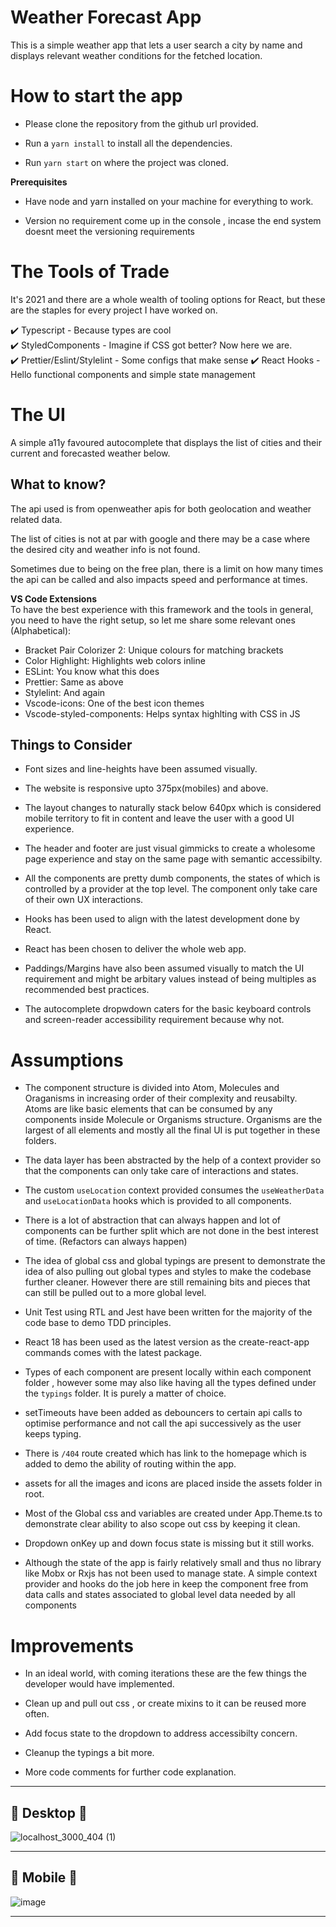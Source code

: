 # Weather Forecast App
This is a simple weather app that lets a user search a city by name and displays relevant weather conditions for the 
fetched location.

# How to start the app

- Please clone the repository from the github url provided.

- Run a `yarn install` to install all the dependencies.

- Run `yarn start` on where the project was cloned.




**Prerequisites**

- Have node and yarn installed on your machine for everything to work.

- Version no requirement come up in the console , incase the end system doesnt meet the versioning requirements



# The Tools of Trade

It's 2021 and there are a whole wealth of tooling options for React, but these are the staples for every project I have worked on.  
  
✔️ Typescript - Because types are cool  
✔️ StyledComponents - Imagine if CSS got better? Now here we are.  
✔️ Prettier/Eslint/Stylelint - Some configs that make sense 
✔️ React Hooks - Hello functional components and simple state management  



# The UI 

A simple a11y favoured autocomplete that displays the list of cities and their current and forecasted weather below.



## What to know?  
The api used is from openweather apis for both geolocation and weather related data.

The list of cities is not at par with google and there may be a case where the desired city and weather info is not found.

Sometimes due to being on the free plan, there is a limit on how many times the api can be called and also impacts speed and performance at times.


**VS Code Extensions**  
To have the best experience with this framework and the tools in general, you need to have the right setup, so let me share some relevant ones (Alphabetical):

- Bracket Pair Colorizer 2: Unique colours for matching brackets
- Color Highlight: Highlights web colors inline
- ESLint: You know what this does
- Prettier: Same as above
- Stylelint: And again
- Vscode-icons: One of the best icon themes
- Vscode-styled-components: Helps syntax highlting with CSS in JS

## Things to Consider 

- Font sizes and line-heights have been assumed visually.

- The website is responsive upto 375px(mobiles) and above.

- The layout changes to naturally stack below 640px which is considered mobile territory to fit in content and leave the user with a good UI experience.

- The header and footer are just visual gimmicks to create a wholesome page experience and stay on the same page with semantic accessibilty.

- All the components are pretty dumb components, the states of which is controlled by a provider at the top level. The component only take care of their own UX interactions.

- Hooks has been used to align with the latest development done by React.

- React has been chosen to deliver the whole web app.

- Paddings/Margins have also been assumed visually to match the UI requirement and might be arbitary values instead of being multiples as recommended best practices.
  
- The autocomplete dropwdown caters for the basic keyboard controls and screen-reader accessibility requirement because why not.

# Assumptions

- The component structure is divided into Atom, Molecules and Oraganisms in increasing order of their complexity and reusabilty.
Atoms are like basic elements that can be consumed by any components inside Molecule or Organisms structure. Organisms are the largest of all elements and mostly all the final UI is put together in these folders.

- The data layer has been abstracted by the help of a context provider so that the components can only take care of interactions and states.

- The custom `useLocation` context provided consumes the `useWeatherData` and `useLocationData` hooks which is provided to all components.

- There is a lot of abstraction that can always happen and lot of components can be further split which are not done in the best interest of time. (Refactors can always happen)

- The idea of global css and global typings are present to demonstrate the idea of also pulling out global types and styles to make the codebase further cleaner. However there are still remaining bits and pieces that can still be pulled out to a more global level.

- Unit Test using RTL and Jest have been written for the majority of the code base to demo TDD principles.

- React 18 has been used as the latest version as the create-react-app commands comes with the latest package.

- Types of each component are present locally within each component folder , however some may also like having all the types defined under the `typings` folder. It is purely a matter of choice.

- setTimeouts have been added as debouncers to certain api calls to optimise performance and not call the api successively as the user keeps typing.

- There is `/404` route created which has link to the homepage which is added to demo the ability of routing within the app.

- assets for all the images and icons are placed inside the assets folder in root.

- Most of the Global css and variables are created under App.Theme.ts to demonstrate clear ability to also scope out css by keeping it clean.

- Dropdown onKey up and down focus state is missing but it still works. 

- Although the state of the app is fairly relatively small and thus no library like Mobx or Rxjs has not been used to manage state. A simple context provider and hooks do the job here in keep the component free from data calls and states associated to global level data needed by all components 


# Improvements

- In an ideal world, with coming iterations these are the few things the developer would have implemented.

- Clean up and pull out css , or create mixins to it can be reused more often.

- Add focus state to the dropdown to address accessibilty concern.

- Cleanup the typings a bit more.

- More code comments for further code explanation.


------------------------------------------------------------------------------------------------------------------------------------------------------------------
📸  Desktop  📸
------------------------------------------------------------------------------------------------------------------------------------------------------------------
![localhost_3000_404 (1)](https://github.com/shreyan1993/weather-forecast-app/assets/86753021/8081a812-4934-4c9c-aadb-ab50d7cda64e)



------------------------------------------------------------------------------------------------------------------------------------------------------------------
📸  Mobile 📸 
------------------------------------------------------------------------------------------------------------------------------------------------------------------
![image](https://github.com/shreyan1993/weather-forecast-app/assets/86753021/145db53d-2c46-4363-9336-0e95fa3290a9)

------------------------------------------------------------------------------------------------------------------------------------------------------------------


